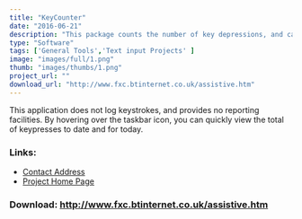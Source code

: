 ```yaml
---
title: "KeyCounter"
date: "2016-06-21"
description: "This package counts the number of key depressions, and can be set to suggest breaks are taken after a set number are carried out."
type: "Software"
tags: ['General Tools','Text input Projects' ]
image: "images/full/1.png"
thumb: "images/thumbs/1.png"
project_url: ""
download_url: "http://www.fxc.btinternet.co.uk/assistive.htm"
---
```

This application does not log keystrokes, and provides no reporting facilities. By hovering over the taskbar icon, you can quickly view the total of keypresses to date and for today.

### Links:
- <a href="mailto:fxc@btinternet.com">Contact Address</a>
- <a href="http://www.fxc.btinternet.co.uk/assistive.htm">Project Home Page</a>

### Download: http://www.fxc.btinternet.co.uk/assistive.htm 